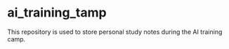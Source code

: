 # ai_training_tamp
This repository is used to store personal study notes during the AI training camp.
